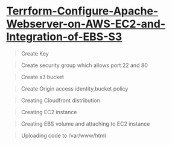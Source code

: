 # [ Terrform-Configure-Apache-Webserver-on-AWS-EC2-and-Integration-of-EBS-S3 ](https://medium.com/@rohitraut3366/launching-the-complete-infrastructure-in-aws-using-terraform-b0782e6895cf)


> Create Key

> Create security group which allows port 22 and 80

> Create s3 bucket

> Create Origin access identity,bucket policy

> Creating Cloudfront distribution

> Creating EC2 instance

> Creating EBS volume and attaching to EC2 instance

> Uploading code to /var/www/html
